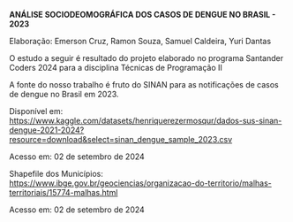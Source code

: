 **ANÁLISE SOCIODEOMOGRÁFICA DOS CASOS DE DENGUE NO BRASIL - 2023**

Elaboração: Emerson Cruz, Ramon Souza, Samuel Caldeira, Yuri Dantas

O estudo a seguir é resultado do projeto elaborado no programa Santander Coders 2024 para a disciplina Técnicas de Programação II 

A fonte do nosso trabalho é fruto do SINAN para as notificações de casos de dengue no Brasil em 2023.

Disponível em: <https://www.kaggle.com/datasets/henriquerezermosqur/dados-sus-sinan-dengue-2021-2024?resource=download&select=sinan_dengue_sample_2023.csv>

Acesso em: 02 de setembro de 2024

Shapefile dos Municípios: <https://www.ibge.gov.br/geociencias/organizacao-do-territorio/malhas-territoriais/15774-malhas.html> 

Acesso em: 02 de setembro de 2024


